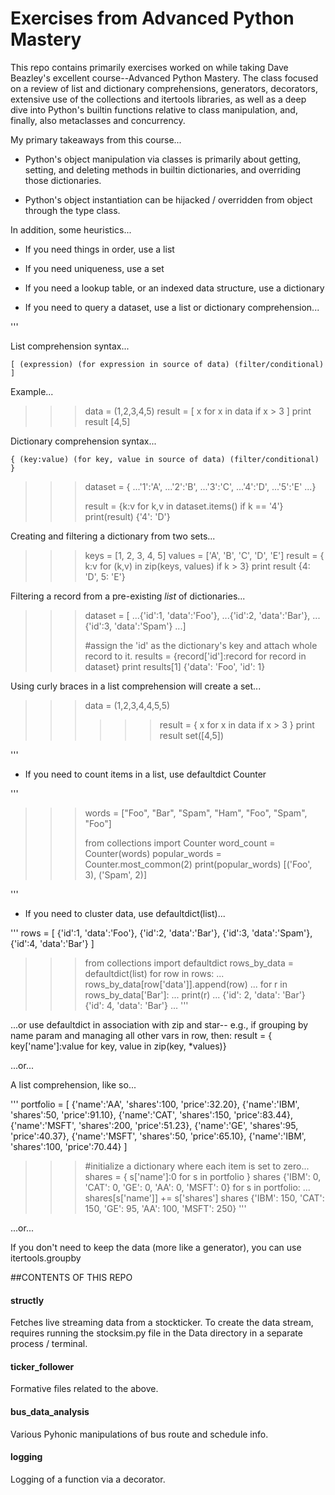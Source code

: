 # Exercises from Advanced Python Mastery

This repo contains primarily exercises worked on while taking Dave 
Beazley's excellent course--Advanced Python Mastery. The class focused 
on a review of list and dictionary comprehensions, generators, decorators,
extensive use of the collections and itertools libraries, as well as a 
deep dive into Python's builtin functions relative to class manipulation,
and, finally, also metaclasses and concurrency.

My primary takeaways from this course...

* Python's object manipulation via classes is primarily about getting, 
setting, and deleting methods in builtin dictionaries, and overriding 
those dictionaries.

* Python's object instantiation can be hijacked / overridden from object 
through the type class.

In addition, some heuristics...

* If you need things in order, use a list

* If you need uniqueness, use a set

* If you need a lookup table, or an indexed data structure, use a dictionary

* If you need to query a dataset, use a list or dictionary comprehension...

'''

List comprehension syntax...

    [ (expression) (for expression in source of data) (filter/conditional) ]

Example...

>>>data = (1,2,3,4,5)
>>>result = [ x for x in data if x > 3 ]
>>>print result
[4,5]

Dictionary comprehension syntax...

    { (key:value) (for key, value in source of data) (filter/conditional) }

>>>dataset = {
...'1':'A', 
...'2':'B', 
...'3':'C', 
...'4':'D', 
...'5':'E'
...}
>>>
>>>result = {k:v for k,v in dataset.items() if k == '4'}
>>>print(result)
{'4': 'D'}


Creating and filtering a dictionary from two sets...

>>>keys = [1, 2, 3, 4, 5]
>>>values = ['A', 'B', 'C', 'D', 'E']
>>>result = { k:v for (k,v) in zip(keys, values) if k > 3}
>>>print result
{4: 'D', 5: 'E'}

Filtering a record from a pre-existing _list_ of dictionaries...

>>>dataset = [
...{'id':1, 'data':'Foo'},
...{'id':2, 'data':'Bar'},
...{'id':3, 'data':'Spam'}
...]
>>>
>>>#assign the 'id' as the dictionary's key and attach whole record to it.
>>>results = {record['id']:record for record in dataset}
>>>print results[1]
{'data': 'Foo', 'id': 1}


Using curly braces in a list comprehension will create a set...

>>>data = (1,2,3,4,4,5,5)
>>>>>>result = { x for x in data if x > 3 }
>>>print result
set([4,5])

'''

* If you need to count items in a list, use defaultdict Counter

'''

>>>words = ["Foo", "Bar", "Spam", "Ham", "Foo", "Spam", "Foo"]
>>>
>>>from collections import Counter
>>>word_count = Counter(words)
>>>popular_words = Counter.most_common(2)
>>>print(popular_words)
[('Foo', 3), ('Spam', 2)]

'''

* If you need to cluster data, use defaultdict(list)...

'''
rows = [
{'id':1, 'data':'Foo'},
{'id':2, 'data':'Bar'},
{'id':3, 'data':'Spam'},
{'id':4, 'data':'Bar'}
]
>>>
>>>from collections import defaultdict
>>> rows_by_data = defaultdict(list)
>>> for row in rows:
...     rows_by_data[row['data']].append(row)
... 
>>> for r in rows_by_data['Bar']:
...     print(r)
... 
{'id': 2, 'data': 'Bar'}
{'id': 4, 'data': 'Bar'}
...
'''

...or use defaultdict in association with zip and star--
e.g., if grouping by name param and managing all other vars in row, then: 
result = { key['name']:value for key, value in zip(key, *values)}



...or...

A list comprehension, like so...

'''
portfolio = [
{'name':'AA', 'shares':100, 'price':32.20},
{'name':'IBM', 'shares':50, 'price':91.10},
{'name':'CAT', 'shares':150, 'price':83.44},
{'name':'MSFT', 'shares':200, 'price':51.23},
{'name':'GE', 'shares':95, 'price':40.37},
{'name':'MSFT', 'shares':50, 'price':65.10},
{'name':'IBM', 'shares':100, 'price':70.44}
]
>>>#initialize a dictionary where each item is set to zero...
>>>shares = { s['name']:0 for s in portfolio }
>>>shares
{'IBM': 0, 'CAT': 0, 'GE': 0, 'AA': 0, 'MSFT': 0}
>>>for s in portfolio:
...    shares[s['name']] += s['shares']
>>> shares
{'IBM': 150, 'CAT': 150, 'GE': 95, 'AA': 100, 'MSFT': 250}
'''

...or...

If you don't need to keep the data (more like a generator), you can use itertools.groupby


##CONTENTS OF THIS REPO

#### structly

Fetches live streaming data from a stockticker. To create the data stream,
requires running the stocksim.py file in the Data directory in a 
separate process / terminal.

#### ticker_follower

Formative files related to the above.

#### bus_data_analysis

Various Pyhonic manipulations of bus route and schedule info.

#### logging

Logging of a function via a decorator.
